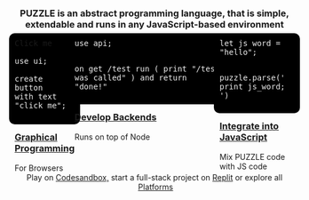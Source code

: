<center style="width: 100%;">


<br><br>

<h3 class="header">PUZZLE is an abstract programming language, that is simple,<br> extendable and runs in any JavaScript-based environment</h3>

  <!--iframe src="https://abstractcode.dev" style="border:none;height:500px;width:100%"></iframe-->

<div class="scroll-h" style="display: inline-flex;">
 <div class="box" style="text-align:left;">
    

  <pre style="margin:-10px;padding:10px;border-radius: 10px;background: #000000 !important;"><a onclick="alert('Hello!')" class="btn">Click me</a>

<code style="font-size:14px !important;color:#EEEEEE;background: #000000 !important;">use ui;

create button 
with text "click me";

</code></pre>
  <h3><a href="#/chapters/MODULES?id=ui">Graphical Programming</a></h3>
  For Browsers
 </div>
 <div class="box" style="text-align:left;">
    <pre style="margin:-10px;padding:10px;border-radius: 10px;background: #000000 !important;"><code style="font-size:14px !important;color:#EEEEEE;background: #000000 !important;">use api;

on get /test run (
    print "/test was called"
) and return "done!"
</code></pre>
  <h3><a href="#/chapters/MODULES?id=api">Develop Backends</a></h3>
  Runs on top of Node
 </div>
   <div class="box" style="text-align:left;">
    <pre style="margin:-10px;padding:10px;border-radius: 10px;background: #000000 !important;"><code style="font-size:14px !important;color:#EEEEEE;background: #000000 !important;">let js_word = "hello";

puzzle.parse('
  print js_word;
')
</code></pre>
  <h3><a href="#/chapters/GUIDES?id=embedded-in-js">Integrate into JavaScript</a></h3>
  Mix PUZZLE code with JS code
 </div>
 <!--div class="box" style="text-align:left;">
    <img src="assets/replit.png">
  <h3><a href="#/chapters/GUIDES?id=hosted-clouds">Quickstart a Project</a></h3>
  Develop and run in the Cloud<br> Worry-free on Replit
 </div-->
</div>
<!--div class="cover_codebox" style="display: block;">
<pre><code class="lang-puzzle" style="font-size:22px !important;color:#EEEEEE">use ui

render (
  &#60;div>Click the enter key&#60;/div>
)

on key enter (alert "enter was pressed")
</code></pre>
<!--center>
  <a href="#/chapters/GUIDES?id=browser" class="btn">Start on Browser</a>
</center->
</div-->

<!--div class="scroll-h">
<b>START: &nbsp; </b> 
<a href="#/chapters/GUIDES?id=browser" class="bubble">Browser</a>
<a href="#/chapters/GUIDES?id=use-with-node" class="bubble">Node</a>
<a href="#/chapters/GUIDES?id=embedded-in-js" class="bubble">Embedded</a>
<a href="#/chapters/GUIDES?id=hosted-clouds" class="bubble">Hosted</a>
<a href="#/chapters/GUIDES" class="bubble">more</a>
</div-->

<!--br>


<a href="#/README" class="cover_box_article">
	<h3>Learn PUZZLE</h3>
	Now!
</a>
<a href="#/chapters/MODULES" class="cover_box_article click">
	<h3>Check out Modules</h3>
	Modules for many purposes
</a>

<br-->

<br>
Play on <a href="https://codesandbox.io/s/puzzle-ui-g942w2?file=/index.html:0-330" target="_blank" class="btn">Codesandbox,</a> start a full-stack project on <a href="https://replit.com/@puzzlelang" target="_blank" class="btn">Replit</a> or explore all &nbsp;<a href="#/chapters/GUIDES.md"><u>Platforms</u></a>

  <a href="#/README">

<br>
<span class=" fa fa-chevron-down"></span>
</b>
</a>


</center>
